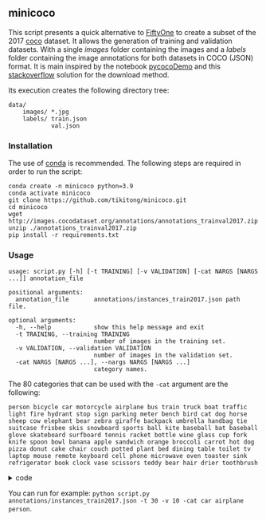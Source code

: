 ﻿## minicoco

This script presents a quick alternative to [FiftyOne](https://voxel51.com/docs/fiftyone/#fiftyone-library) to create a subset of the 2017 [coco](https://cocodataset.org/#home) dataset. It allows the generation of training and validation datasets. With a single *images* folder containing the images and a *labels* folder containing the image annotations for both datasets in COCO (JSON) format. It is main inspired by the notebook [pycocoDemo](https://github.com/cocodataset/cocoapi/blob/master/PythonAPI/pycocoDemo.ipynb) and this [stackoverflow](https://stackoverflow.com/a/73249837/14864907) solution for the download method. 

Its execution creates the following directory tree:
```
data/
    images/ *.jpg
    labels/ train.json
            val.json
```


### Installation
The use of [conda](https://docs.conda.io/en/latest/miniconda.html) is recommended. 
The following steps are required in order to run the script:
```
conda create -n minicoco python=3.9
conda activate minicoco
git clone https://github.com/tikitong/minicoco.git 
cd minicoco
wget http://images.cocodataset.org/annotations/annotations_trainval2017.zip
unzip ./annotations_trainval2017.zip
pip install -r requirements.txt
```
### Usage

```
usage: script.py [-h] [-t TRAINING] [-v VALIDATION] [-cat NARGS [NARGS ...]] annotation_file

positional arguments:
  annotation_file       annotations/instances_train2017.json path file.

optional arguments:
  -h, --help            show this help message and exit
  -t TRAINING, --training TRAINING
                        number of images in the training set.
  -v VALIDATION, --validation VALIDATION
                        number of images in the validation set.
  -cat NARGS [NARGS ...], --nargs NARGS [NARGS ...]
                        category names.
```
The 80 categories that can be used with the `-cat` argument are the following: 
```
person bicycle car motorcycle airplane bus train truck boat traffic light fire hydrant stop sign parking meter bench bird cat dog horse sheep cow elephant bear zebra giraffe backpack umbrella handbag tie suitcase frisbee skis snowboard sports ball kite baseball bat baseball glove skateboard surfboard tennis racket bottle wine glass cup fork knife spoon bowl banana apple sandwich orange broccoli carrot hot dog pizza donut cake chair couch potted plant bed dining table toilet tv laptop mouse remote keyboard cell phone microwave oven toaster sink refrigerator book clock vase scissors teddy bear hair drier toothbrush
```
<details>
<summary>code</summary>

```python
#from https://github.com/cocodataset/cocoapi/blob/master/PythonAPI/pycocoDemo.ipynb
from pycocotools.coco import COCO
coco = COCO("annotations/instances_train2017.json")
cats = coco.loadCats(coco.getCatIds())
nms = [cat['name'] for cat in cats]
print('COCO categories: \n{}\n'.format(' '.join(nms)))
``` 

</details>

You can run for example: `python script.py annotations/instances_train2017.json -t 30 -v 10 -cat car airplane person`. 
